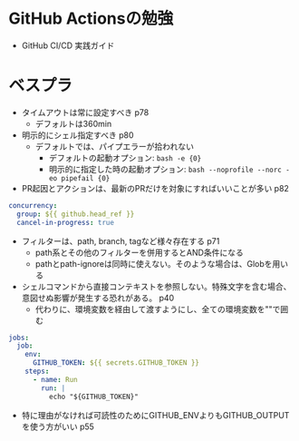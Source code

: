 # GitHub Actionsの勉強

- GitHub CI/CD 実践ガイド

# ベスプラ

- タイムアウトは常に設定すべき p78
  - デフォルトは360min
- 明示的にシェル指定すべき p80
  - デフォルトでは、パイプエラーが拾われない
    - デフォルトの起動オプション: `bash -e {0}`
    - 明示的に指定した時の起動オプション: `bash --noprofile --norc -eo pipefail {0}`
- PR起因とアクションは、最新のPRだけを対象にすればいいことが多い p82
```yaml
concurrency:
  group: ${{ github.head_ref }}
  cancel-in-progress: true
```
- フィルターは、path, branch, tagなど様々存在する p71
  - path系とその他のフィルターを併用するとAND条件になる
  - pathとpath-ignoreは同時に使えない。そのような場合は、Globを用いる
- シェルコマンドから直接コンテキストを参照しない。特殊文字を含む場合、意図せぬ影響が発生する恐れがある。 p40
  - 代わりに、環境変数を経由して渡すようにし、全ての環境変数を""で囲む
```yaml
jobs:
  job:
    env:
      GITHUB_TOKEN: ${{ secrets.GITHUB_TOKEN }}
    steps:
      - name: Run
        run: |
          echo "${GITHUB_TOKEN}"
```
- 特に理由がなければ可読性のためにGITHUB_ENVよりもGITHUB_OUTPUTを使う方がいい p55
